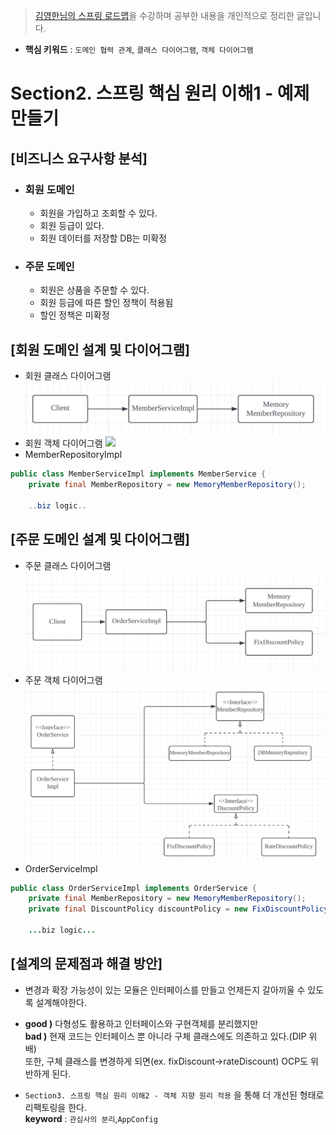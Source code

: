>[김영한님의 스프링 로드맵](https://www.inflearn.com/roadmaps/373)을 수강하며 공부한 내용을 개인적으로 정리한 글입니다.

- **핵심 키워드**
: `도메인 협력 관계`, `클래스 다이어그램`, `객체 다이어그램`

# Section2. 스프링 핵심 원리 이해1 - 예제 만들기

## [비즈니스 요구사항 분석]
- ### 회원 도메인
  - 회원을 가입하고 조회할 수 있다.
  - 회원 등급이 있다.
  - 회원 데이터를 저장할 DB는 미확정
- ### 주문 도메인
  - 회원은 상품을 주문할 수 있다.
  - 회원 등급에 따른 할인 정책이 적용됨
  - 할인 정책은 미확정
## [회원 도메인 설계 및 다이어그램]
- 회원 클래스 다이어그램 
![](./images_mj/objectDiagram1.png)
- 회원 객체 다이어그램
![](./image_mj/classDiagram1.png)  
- MemberRepositoryImpl
```java
public class MemberServiceImpl implements MemberService {
	private final MemberRepository = new MemoryMemberRepository();
    
    ..biz logic..
```

## [주문 도메인 설계 및 다이어그램]
- 주문 클래스 다이어그램
![](./images_mj/objectDiagram2.png)
- 주문 객체 다이어그램
![](./images_mj/classDiagram2.png)
- OrderServiceImpl
```java
public class OrderServiceImpl implements OrderService {
	private final MemberRepository = new MemoryMemberRepository();
    private final DiscountPolicy discountPolicy = new FixDiscountPolicy();
    
    ...biz logic...
```

## [설계의 문제점과 해결 방안]

- 변경과 확장 가능성이 있는 모듈은 인터페이스를 만들고 언제든지 갈아끼울 수 있도록 설계해야한다.  
- **good )** 다형성도 활용하고 인터페이스와 구현객체를 분리했지만  
  **bad )** 현재 코드는 인터페이스 뿐 아니라 구체 클래스에도 의존하고 있다.(DIP 위배)  
  또한, 구체 클래스를 변경하게 되면(ex. fixDiscount->rateDiscount) OCP도 위반하게 된다.  
  
- `Section3. 스프링 핵심 원리 이해2 - 객체 지향 원리 적용` 을 통해 더 개선된 형태로 리팩토링을 한다.  
  **keyword** : `관심사의 분리`,`AppConfig`
